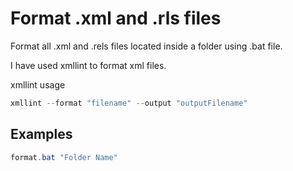 # Format .xml and .rls files

Format all .xml and .rels files located inside a folder using .bat file.

I have used xmllint to format xml files.

xmllint usage
```powershell
xmllint --format "filename" --output "outputFilename"
```

## Examples

```powershell
format.bat "Folder Name"
```